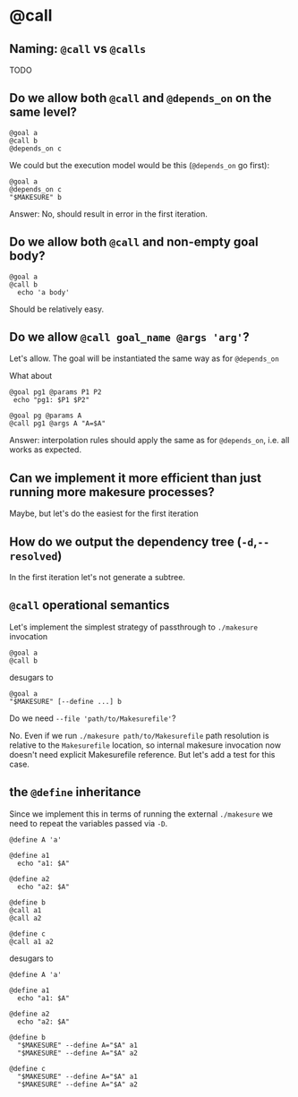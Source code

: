 
# @call
       
## Naming: `@call` vs `@calls`

TODO

## Do we allow both `@call` and `@depends_on` on the same level?
                          
```shell
@goal a
@call b
@depends_on c
```

We could but the execution model would be this (`@depends_on` go first):
```shell
@goal a
@depends_on c
"$MAKESURE" b
```

Answer: No, should result in error in the first iteration.

## Do we allow both `@call` and non-empty goal body?

```shell
@goal a
@call b
  echo 'a body'
```

Should be relatively easy.  

## Do we allow `@call goal_name @args 'arg'`?

Let's allow. The goal will be instantiated the same way as for `@depends_on`

What about

```shell
@goal pg1 @params P1 P2
 echo "pg1: $P1 $P2"

@goal pg @params A
@call pg1 @args A "A=$A"
```

Answer: interpolation rules should apply the same as for `@depends_on`, i.e. all works as expected.

## Can we implement it more efficient than just running more makesure processes?

Maybe, but let's do the easiest for the first iteration

## How do we output the dependency tree (`-d`,`--resolved`)

In the first iteration let's not generate a subtree. 

## `@call` operational semantics

Let's implement the simplest strategy of passthrough to `./makesure` invocation

```shell
@goal a
@call b
```

desugars to

```shell
@goal a
"$MAKESURE" [--define ...] b
```

Do we need `--file 'path/to/Makesurefile'`?

No. Even if we run `./makesure path/to/Makesurefile` path resolution is relative to the `Makesurefile` location, so internal makesure invocation now doesn't need explicit Makesurefile reference. But let's add a test for this case.

## the `@define` inheritance

Since we implement this in terms of running the external `./makesure` we need to repeat the variables passed via `-D`.

```shell
@define A 'a'

@define a1
  echo "a1: $A"
  
@define a2
  echo "a2: $A"
  
@define b
@call a1 
@call a2 

@define c
@call a1 a2 
```

desugars to 

```shell
@define A 'a'

@define a1
  echo "a1: $A"
  
@define a2
  echo "a2: $A"
  
@define b
  "$MAKESURE" --define A="$A" a1
  "$MAKESURE" --define A="$A" a2
  
@define c
  "$MAKESURE" --define A="$A" a1
  "$MAKESURE" --define A="$A" a2
```
